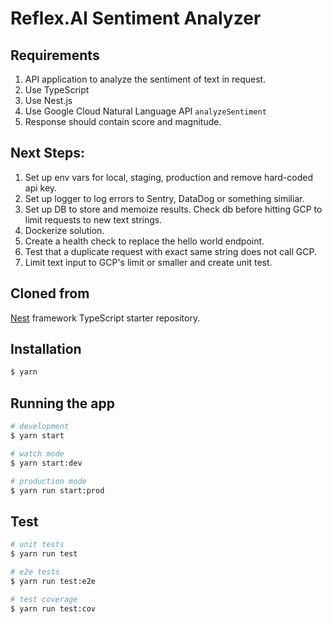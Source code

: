 # Reflex.AI Sentiment Analyzer

## Requirements

1. API application to analyze the sentiment of text in request.
2. Use TypeScript
3. Use Nest.js
4. Use Google Cloud Natural Language API `analyzeSentiment`
5. Response should contain score and magnitude.

## Next Steps:

1. Set up env vars for local, staging, production and remove hard-coded api key.
2. Set up logger to log errors to Sentry, DataDog or something similiar.
3. Set up DB to store and memoize results. Check db before hitting GCP to limit requests to new text strings.
4. Dockerize solution.
5. Create a health check to replace the hello world endpoint.
6. Test that a duplicate request with exact same string does not call GCP.
7. Limit text input to GCP's limit or smaller and create unit test.

## Cloned from

[Nest](https://github.com/nestjs/nest) framework TypeScript starter repository.

## Installation

```bash
$ yarn
```

## Running the app

```bash
# development
$ yarn start

# watch mode
$ yarn start:dev

# production mode
$ yarn run start:prod
```

## Test

```bash
# unit tests
$ yarn run test

# e2e tests
$ yarn run test:e2e

# test coverage
$ yarn run test:cov
```
